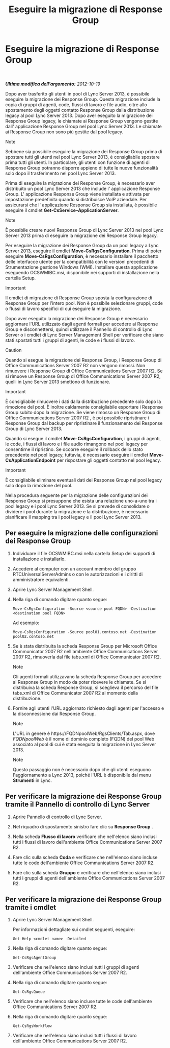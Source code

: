 ﻿---
title: Eseguire la migrazione di Response Group
TOCTitle: Eseguire la migrazione di Response Group
ms:assetid: 5c07bf4b-ad8a-4b83-b970-7d933bb7c4ef
ms:mtpsurl: https://technet.microsoft.com/it-it/library/JJ204931(v=OCS.15)
ms:contentKeyID: 49300669
ms.date: 08/24/2015
mtps_version: v=OCS.15
ms.translationtype: HT
---

# Eseguire la migrazione di Response Group

 

_**Ultima modifica dell'argomento:** 2012-10-19_

Dopo aver trasferito gli utenti in pool di Lync Server 2013, è possibile eseguire la migrazione dei Response Group. Questa migrazione include la copia di gruppi di agenti, code, flussi di lavoro e file audio, oltre allo spostamento degli oggetti contatto Response Group dalla distribuzione legacy al pool Lync Server 2013. Dopo aver eseguito la migrazione dei Response Group legacy, le chiamate ai Response Group vengono gestite dall' applicazione Response Group nel pool Lync Server 2013. Le chiamate ai Response Group non sono più gestite dal pool legacy.


> [!NOTE]
> Sebbene sia possibile eseguire la migrazione dei Response Group prima di spostare tutti gli utenti nel pool Lync Server 2013, è consigliabile spostare prima tutti gli utenti. In particolare, gli utenti con funzione di agenti di Response Group potranno disporre appieno di tutte le nuove funzionalità solo dopo il trasferimento nel pool Lync Server 2013.



Prima di eseguire la migrazione dei Response Group, è necessario aver distribuito un pool Lync Server 2013 che include l' applicazione Response Group. L' applicazione Response Group viene installata e attivata per impostazione predefinita quando si distribuisce VoIP aziendale. Per assicurarsi che l' applicazione Response Group sia installata, è possibile eseguire il cmdlet **Get-CsService–ApplicationServer**.


> [!NOTE]
> È possibile creare nuovi Response Group di Lync Server 2013 nel pool Lync Server 2013 prima di eseguire la migrazione dei Response Group legacy.



Per eseguire la migrazione dei Response Group da un pool legacy a Lync Server 2013, eseguire il cmdlet **Move-CsRgsConfiguration**. Prima di poter eseguire **Move-CsRgsConfiguration**, è necessario installare il pacchetto delle interfacce utente per la compatibilità con le versioni precedenti di Strumentazione gestione Windows (WMI). Installare questa applicazione eseguendo OCSWMIBC.msi, disponibile nei supporti di installazione nella cartella Setup.

> [!important]  
> Il cmdlet di migrazione di Response Group sposta la configurazione di Response Group per l'intero pool. Non è possibile selezionare gruppi, code o flussi di lavoro specifici di cui eseguire la migrazione.

Dopo aver eseguito la migrazione dei Response Group è necessario aggiornare l'URL utilizzato dagli agenti formali per accedere ai Response Group e disconnettersi, quindi utilizzare il Pannello di controllo di Lync Server o i cmdlet di Lync Server Management Shell per verificare che siano stati spostati tutti i gruppi di agenti, le code e i flussi di lavoro.

> [!Caution]  
> Quando si esegue la migrazione dei Response Group, i Response Group di Office Communications Server 2007 R2 non vengono rimossi. Non rimuovere i Response Group di Office Communications Server 2007 R2. Se si rimuove un Response Group di Office Communications Server 2007 R2, quelli in Lync Server 2013 smettono di funzionare.

> [!important]  
> È consigliabile rimuovere i dati dalla distribuzione precedente solo dopo la rimozione del pool. È inoltre caldamente consigliabile esportare i Response Group subito dopo la migrazione. Se viene rimosso un Response Group di Office Communications Server 2007 R2 , è poi possibile ripristinare i Response Group dal backup per ripristinare il funzionamento dei Response Group di Lync Server 2013.

Quando si esegue il cmdlet **Move-CsRgsConfiguration**, i gruppi di agenti, le code, i flussi di lavoro e i file audio rimangono nel pool legacy per consentirne il ripristino. Se occorre eseguire il rollback dello stato precedente nel pool legacy, tuttavia, è necessario eseguire il cmdlet **Move-CsApplicationEndpoint** per rispostare gli oggetti contatto nel pool legacy.

> [!important]  
> È consigliabile eliminare eventuali dati dei Response Group nel pool legacy solo dopo la rimozione del pool.

Nella procedura seguente per la migrazione delle configurazioni dei Response Group si presuppone che esista una relazione uno-a-uno tra i pool legacy e i pool Lync Server 2013. Se si prevede di consolidare o dividere i pool durante la migrazione e la distribuzione, è necessario pianificare il mapping tra i pool legacy e il pool Lync Server 2013.

## Per eseguire la migrazione delle configurazioni dei Response Group

1.  Individuare il file OCSWMIBC.msi nella cartella Setup dei supporti di installazione e installarlo.

2.  Accedere al computer con un account membro del gruppo RTCUniversalServerAdmins o con le autorizzazioni e i diritti di amministratore equivalenti.

3.  Aprire Lync Server Management Shell.

4.  Nella riga di comando digitare quanto segue:
    
        Move-CsRgsConfiguration -Source <source pool FQDN> -Destination <destination pool FQDN>
    
    Ad esempio:
    
        Move-CsRgsConfiguration -Source pool01.contoso.net -Destination pool02.contoso.net

5.  Se è stata distribuita la scheda Response Group per Microsoft Office Communicator 2007 R2 nell'ambiente Office Communications Server 2007 R2, rimuoverla dal file tabs.xml di Office Communicator 2007 R2.
    

    > [!NOTE]
    > Gli agenti formali utilizzavano la scheda Response Group per accedere ai Response Group in modo da poter ricevere le chiamate. Se si distribuiva la scheda Response Group, si sceglieva il percorso del file tabs.xml di Office Communicator 2007 R2 al momento della distribuzione.



6.  Fornire agli utenti l'URL aggiornato richiesto dagli agenti per l'accesso e la disconnessione dai Response Group.
    

    > [!NOTE]
    > L'URL in genere è https://FQDNpoolWeb/RgsClients/Tab.aspx, dove <EM>FQDNpoolWeb</EM> è il nome di dominio completo (FQDN) del pool Web associato al pool di cui è stata eseguita la migrazione in Lync Server 2013.

    

    > [!NOTE]
    > Questo passaggio non è necessario dopo che gli utenti eseguono l'aggiornamento a Lync 2013, poiché l'URL è disponibile dal menu <STRONG>Strumenti</STRONG> in Lync.



## Per verificare la migrazione dei Response Group tramite il Pannello di controllo di Lync Server

1.  Aprire Pannello di controllo di Lync Server.

2.  Nel riquadro di spostamento sinistro fare clic su **Response Group** .

3.  Nella scheda **Flusso di lavoro** verificare che nell'elenco siano inclusi tutti i flussi di lavoro dell'ambiente Office Communications Server 2007 R2.

4.  Fare clic sulla scheda **Coda** e verificare che nell'elenco siano incluse tutte le code dell'ambiente Office Communications Server 2007 R2.

5.  Fare clic sulla scheda **Gruppo** e verificare che nell'elenco siano inclusi tutti i gruppi di agenti dell'ambiente Office Communications Server 2007 R2.

## Per verificare la migrazione dei Response Group tramite i cmdlet

1.  Aprire Lync Server Management Shell.
    
    Per informazioni dettagliate sui cmdlet seguenti, eseguire:
    
        Get-Help <cmdlet name> -Detailed

2.  Nella riga di comando digitare quanto segue:
    
        Get-CsRgsAgentGroup

3.  Verificare che nell'elenco siano inclusi tutti i gruppi di agenti dell'ambiente Office Communications Server 2007 R2.

4.  Nella riga di comando digitare quanto segue:
    
        Get-CsRgsQueue

5.  Verificare che nell'elenco siano incluse tutte le code dell'ambiente Office Communications Server 2007 R2.

6.  Nella riga di comando digitare quanto segue:
    
        Get-CsRgsWorkflow

7.  Verificare che nell'elenco siano inclusi tutti i flussi di lavoro dell'ambiente Office Communications Server 2007 R2.

